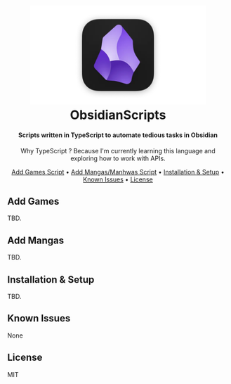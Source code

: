 <h1 align="center">
    <br>
    <img src="images/logo.png" width="400">
    <br>
    ObsidianScripts
    <br>
</h1>

<h4 align="center">
    Scripts written in TypeScript to automate tedious tasks in Obsidian
</h4>

<p align="center">Why TypeScript ? Because I'm currently learning this language and exploring how to work with APIs.</p>

<p align="center">
    <a href="#add-games">Add Games Script</a> •
    <a href="#add-mangas">Add Mangas/Manhwas Script</a> •
    <a href="#installation--setup">Installation & Setup</a> •
    <a href="#known-issues">Known Issues</a> •
    <a href="#license">License</a>
</p>

## Add Games

TBD.

## Add Mangas

TBD.

## Installation & Setup

TBD.

## Known Issues

None

## License

MIT
